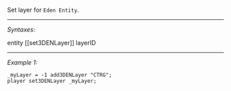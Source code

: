 Set layer for `Eden Entity`.


---
*Syntaxes:*

entity [[set3DENLayer]] layerID

---
*Example 1:*

```sqf
_myLayer = -1 add3DENLayer "CTRG";
player set3DENLayer _myLayer;
```
